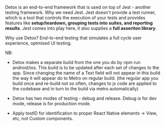Detox is an end-to-end framework that is used on top of Jest - another testing framework. Why we need Jest. Jest doesn't provide a test runner, which is a tool that controls the execution of your tests and provides features like **setup/teardown, grouping tests into suites, and reporting results**. Jest comes into play here, it also supplies a **full asseriton library**.

Why use Detox?
End-to-end testing that simulates a full cycle user experience, optmised UI testing.

NB:

- Detox makes a separate build from the one you do by npm run android/ios. This build is to be updated after each set of changes to the app. Since changing the name of a Text field will not appear in this build the way it will appear do to Metro on regular build. (the regular app you build once and re-build not so often, changes to js code are applied to the codebase and in turn to the build via metro automatically)

- Detox has two modes of testing - debug and release. Debug is for dev mode, release is for production mode.

- Apply testID for identification to proper React Native elements -> View, etc, not Custom components.